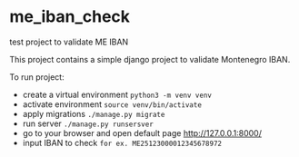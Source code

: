 # me_iban_check
test project to validate ME IBAN


This project contains a simple django project to validate Montenegro IBAN.


To run project:

- create a virtual environment
``python3 -m venv venv``
- activate environment
``source venv/bin/activate``
- apply migrations
``./manage.py migrate``
- run server
``./manage.py runsersver``
- go to your browser and open default page http://127.0.0.1:8000/
- input IBAN to check ``for ex. ME25123000012345678972``
